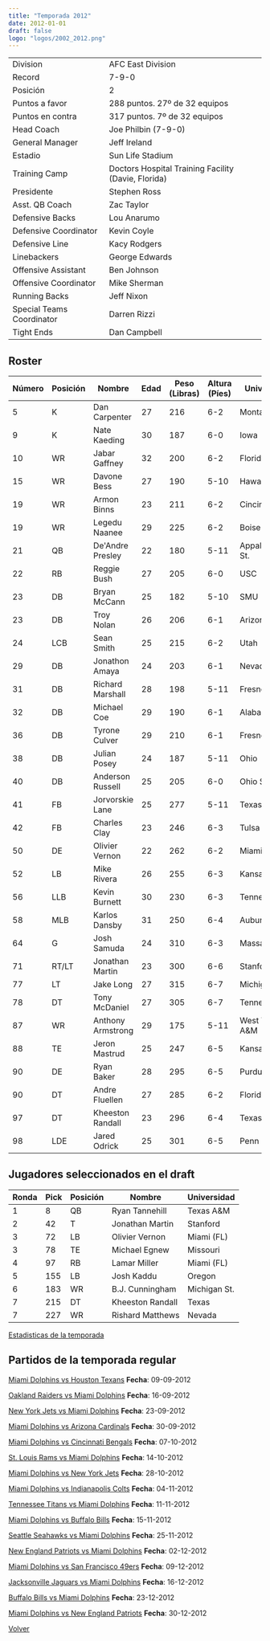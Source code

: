 ```yaml
---
title: "Temporada 2012"
date: 2012-01-01
draft: false
logo: "logos/2002_2012.png"
---
```


|                      |                      |
|-------------------------|---------------------------|
| Division               | AFC East Division            |
| Record                 | 7-9-0              |
| Posición               | 2            |
| Puntos a favor         | 288 puntos. 27º de 32 equipos           |
| Puntos en contra       | 317 puntos. 7º de 32 equipos       |
| Head Coach             | Joe Philbin (7-9-0)               |
| General Manager        | Jeff Ireland      |
| Estadio                | Sun Life Stadium             |
| Training Camp          | Doctors Hospital Training Facility (Davie, Florida)        |
| Presidente | Stephen Ross |
| Asst. QB Coach | Zac Taylor |
| Defensive Backs | Lou Anarumo |
| Defensive Coordinator | Kevin Coyle |
| Defensive Line | Kacy Rodgers |
| Linebackers | George Edwards |
| Offensive Assistant | Ben Johnson |
| Offensive Coordinator | Mike Sherman |
| Running Backs | Jeff Nixon |
| Special Teams Coordinator | Darren Rizzi |
| Tight Ends | Dan Campbell |


## Roster

| Número | Posición | Nombre           | Edad | Peso (Libras) | Altura (Píes) | Universidad          |
|--------|----------|------------------|------|---------------|---------------|----------------------|
| 5 | K | Dan Carpenter | 27 | 216 | 6-2 | Montana |
| 9 | K | Nate Kaeding | 30 | 187 | 6-0 | Iowa |
| 10 | WR | Jabar Gaffney | 32 | 200 | 6-2 | Florida |
| 15 | WR | Davone Bess | 27 | 190 | 5-10 | Hawaii |
| 19 | WR | Armon Binns | 23 | 211 | 6-2 | Cincinnati |
| 19 | WR | Legedu Naanee | 29 | 225 | 6-2 | Boise St. |
| 21 | QB | De'Andre Presley | 22 | 180 | 5-11 | Appalachian St. |
| 22 | RB | Reggie Bush | 27 | 205 | 6-0 | USC |
| 23 | DB | Bryan McCann | 25 | 182 | 5-10 | SMU |
| 23 | DB | Troy Nolan | 26 | 206 | 6-1 | Arizona St. |
| 24 | LCB | Sean Smith | 25 | 215 | 6-2 | Utah |
| 29 | DB | Jonathon Amaya | 24 | 203 | 6-1 | Nevada |
| 31 | DB | Richard Marshall | 28 | 198 | 5-11 | Fresno St. |
| 32 | DB | Michael Coe | 29 | 190 | 6-1 | Alabama St. |
| 36 | DB | Tyrone Culver | 29 | 210 | 6-1 | Fresno St. |
| 38 | DB | Julian Posey | 24 | 187 | 5-11 | Ohio |
| 40 | DB | Anderson Russell | 25 | 205 | 6-0 | Ohio St. |
| 41 | FB | Jorvorskie Lane | 25 | 277 | 5-11 | Texas A&M |
| 42 | FB | Charles Clay | 23 | 246 | 6-3 | Tulsa |
| 50 | DE | Olivier Vernon | 22 | 262 | 6-2 | Miami (FL) |
| 52 | LB | Mike Rivera | 26 | 255 | 6-3 | Kansas |
| 56 | LLB | Kevin Burnett | 30 | 230 | 6-3 | Tennessee |
| 58 | MLB | Karlos Dansby | 31 | 250 | 6-4 | Auburn |
| 64 | G | Josh Samuda | 24 | 310 | 6-3 | Massachusetts |
| 71 | RT/LT | Jonathan Martin | 23 | 300 | 6-6 | Stanford |
| 77 | LT | Jake Long | 27 | 315 | 6-7 | Michigan |
| 78 | DT | Tony McDaniel | 27 | 305 | 6-7 | Tennessee |
| 87 | WR | Anthony Armstrong | 29 | 175 | 5-11 | West Texas A&M |
| 88 | TE | Jeron Mastrud | 25 | 247 | 6-5 | Kansas St. |
| 90 | DE | Ryan Baker | 28 | 295 | 6-5 | Purdue |
| 90 | DT | Andre Fluellen | 27 | 285 | 6-2 | Florida St. |
| 97 | DT | Kheeston Randall | 23 | 296 | 6-4 | Texas |
| 98 | LDE | Jared Odrick | 25 | 301 | 6-5 | Penn St. |


## Jugadores seleccionados en el draft

| Ronda | Pick | Posición | Nombre           | Universidad          |
|-------|------|----------|------------------|----------------------|
| 1 | 8 | QB | Ryan Tannehill | Texas A&M |
| 2 | 42 | T | Jonathan Martin | Stanford |
| 3 | 72 | LB | Olivier Vernon | Miami (FL) |
| 3 | 78 | TE | Michael Egnew | Missouri |
| 4 | 97 | RB | Lamar Miller | Miami (FL) |
| 5 | 155 | LB | Josh Kaddu | Oregon |
| 6 | 183 | WR | B.J. Cunningham | Michigan St. |
| 7 | 215 | DT | Kheeston Randall | Texas |
| 7 | 227 | WR | Rishard Matthews | Nevada |



[Estadisticas de la temporada](/historia/stats/2012)

## Partidos de la temporada regular

[Miami Dolphins vs Houston Texans](/historia/partidos/mia-hou-20120909) **Fecha**: 09-09-2012

[Oakland Raiders vs Miami Dolphins](/historia/partidos/oak-mia-20120916) **Fecha**: 16-09-2012

[New York Jets vs Miami Dolphins](/historia/partidos/nyj-mia-20120923) **Fecha**: 23-09-2012

[Miami Dolphins vs Arizona Cardinals](/historia/partidos/mia-ari-20120930) **Fecha**: 30-09-2012

[Miami Dolphins vs Cincinnati Bengals](/historia/partidos/mia-cin-20121007) **Fecha**: 07-10-2012

[St. Louis Rams vs Miami Dolphins](/historia/partidos/stl-mia-20121014) **Fecha**: 14-10-2012

[Miami Dolphins vs New York Jets](/historia/partidos/mia-nyj-20121028) **Fecha**: 28-10-2012

[Miami Dolphins vs Indianapolis Colts](/historia/partidos/mia-ind-20121104) **Fecha**: 04-11-2012

[Tennessee Titans vs Miami Dolphins](/historia/partidos/ten-mia-20121111) **Fecha**: 11-11-2012

[Miami Dolphins vs Buffalo Bills](/historia/partidos/mia-buf-20121115) **Fecha**: 15-11-2012

[Seattle Seahawks vs Miami Dolphins](/historia/partidos/sea-mia-20121125) **Fecha**: 25-11-2012

[New England Patriots vs Miami Dolphins](/historia/partidos/ne-mia-20121202) **Fecha**: 02-12-2012

[Miami Dolphins vs San Francisco 49ers](/historia/partidos/mia-sf-20121209) **Fecha**: 09-12-2012

[Jacksonville Jaguars vs Miami Dolphins](/historia/partidos/jax-mia-20121216) **Fecha**: 16-12-2012

[Buffalo Bills vs Miami Dolphins](/historia/partidos/buf-mia-20121223) **Fecha**: 23-12-2012

[Miami Dolphins vs New England Patriots](/historia/partidos/mia-ne-20121230) **Fecha**: 30-12-2012





[Volver](/historia)